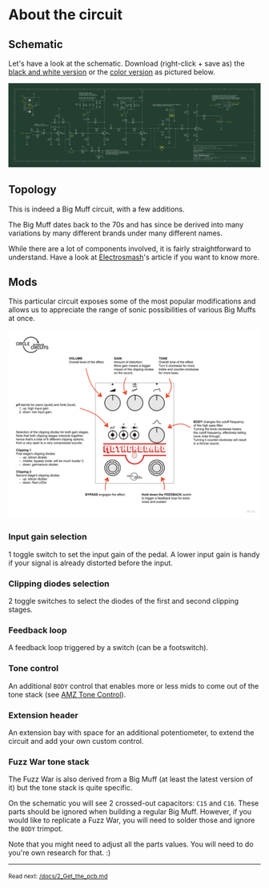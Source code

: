 About the circuit
==========================

## Schematic

Let's have a look at the schematic. Download  (right-click + save as) the [black and white version](/sources/schematic_bw_motherboard_v1.pdf) or the [color version](/sources/schematic_color_motherboard_v1.pdf) as pictured below.

![Schematic](/sources/schematic_color_motherboard_v1.svg)

## Topology

This is indeed a Big Muff circuit, with a few additions.

The Big Muff dates back to the 70s and has since be derived into many variations by many different brands under many different names. 

While there are a lot of components involved, it is fairly straightforward to understand. Have a look at [Electrosmash](https://www.electrosmash.com/big-muff-pi-analysis)'s article if you want to know more.

## Mods

This particular circuit exposes some of the most popular modifications and allows us to appreciate the range of sonic possibilities of various Big Muffs at once.

![Manual](/sources/manual_motherboard_v1.jpg)

### Input gain selection

1 toggle switch to set the input gain of the pedal. A lower input gain is handy if your signal is already distorted before the input.

### Clipping diodes selection

2 toggle switches to select the diodes of the first and second clipping stages.

### Feedback loop

A feedback loop triggered by a switch (can be a footswitch).

### Tone control

An additional `BODY` control that enables more or less mids to come out of the tone stack (see [AMZ Tone Control](https://www.muzique.com/lab/tone3.htm)).

### Extension header

An extension bay with space for an additional potentiometer, to extend the circuit and add your own custom control.

### Fuzz War tone stack

The Fuzz War is also derived from a Big Muff (at least the latest version of it) but the tone stack is quite specific. 

On the schematic you will see 2 crossed-out capacitors: `C15` and `C16`. These parts should be ignored when building a regular Big Muff. However, if you would like to replicate a Fuzz War, you will need to solder those and ignore the `BODY` trimpot.

Note that you might need to adjust all the parts values. You will need to do you're own research for that. :)

---
<small>Read next: [/docs/2_Get_the_pcb.md](/docs/2_Get_the_pcb.md)</small>
